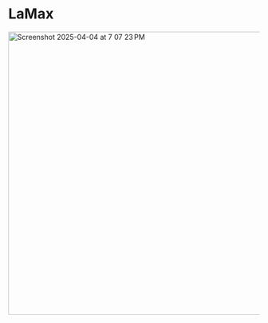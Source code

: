 # LaMax


<img width="568" alt="Screenshot 2025-04-04 at 7 07 23 PM" src="https://github.com/user-attachments/assets/2fea76d6-851d-4ed0-ab9f-7fb40fc3cd56" />
